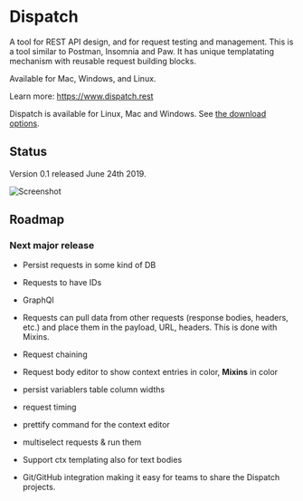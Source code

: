 # Dispatch

A tool for REST API design, and for request testing and management. This is a tool similar to Postman, Insomnia and Paw. It has unique templatating mechanism with reusable request building blocks.

Available for Mac, Windows, and Linux.

Learn more: https://www.dispatch.rest

Dispatch is available for Linux, Mac and Windows. See [the download options](https://github.com/anssip/dispatch/releases).

## Status

Version 0.1 released June 24th 2019.

![Screenshot](https://i.imgur.com/kPDDkHE.png)

## Roadmap

### Next major release

- Persist requests in some kind of DB
- Requests to have IDs
- GraphQl

- Requests can pull data from other requests (response bodies, headers, etc.) and place them in the payload, URL, headers. This is done with Mixins.
- Request chaining
- Request body editor to show context entries in color, **Mixins** in color

- persist variablers table column widths
- request timing
- prettify command for the context editor
- multiselect requests & run them
- Support ctx templating also for text bodies
- Git/GitHub integration making it easy for teams to share the Dispatch projects.
